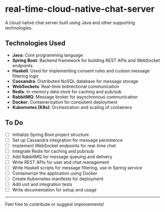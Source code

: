 # real-time-cloud-native-chat-server

A cloud native chat server built using Java and other supporting technologies.

## Technologies Used

- **Java**: Core programming language
- **Spring Boot**: Backend framework for building REST APIs and WebSocket endpoints
- **Haskell**: Used for implementing consent rules and custom message filtering logic
- **Cassandra**: Distributed NoSQL database for message storage
- **WebSockets**: Real-time bidirectional communication
- **Redis**: In-memory data store for caching and pub/sub
- **RabbitMQ**: Message broker for asynchronous communication
- **Docker**: Containerization for consistent deployment
- **Kubernetes (K8s)**: Orchestration and scaling of containers

## To Do

- [ ] Initialize Spring Boot project structure
- [ ] Set up Cassandra integration for message persistence
- [ ] Implement WebSocket endpoints for real-time chat
- [ ] Integrate Redis for caching and pub/sub
- [ ] Add RabbitMQ for message queuing and delivery
- [ ] Write REST APIs for user and chat management
- [ ] Write Haskell scripts for message filtering, use in Spring service
- [ ] Containerize the application using Docker
- [ ] Create Kubernetes manifests for deployment
- [ ] Add unit and integration tests
- [ ] Write documentation for setup and usage

---
Feel free to contribute or suggest improvements!
